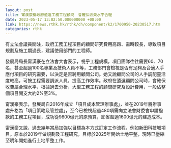```yaml
---
layout: post
title: 甯漢豪稱政府遴選工務工程顧問　會確保收費水平合理
date: 2023-05-17 13:02:50.000000000 +08:00
link: https://news.rthk.hk/rthk/ch/component/k2/1700950-20230517.htm
categories: rthk
---
```


有立法會議員關注，政府工務工程項目的顧問研究費用高昂、需時較長，導致項目規劃及施工期過長，建議使用部門的工程師。

發展局局長甯漢豪在立法會大會表示，視乎工程規模，項目團隊往往需要60、70名，甚至超過100名專業及技術人員不等，工務部門會檢視是否有足夠及合適人手應付項目的研究需要，以決定是否聘用顧問公司。她又說顧問公司的人手調配靈活度較高，可按工程需要調派人員，提高工作效率。政府在遴選顧問公司時，會確保收費屬合理水平，根據過去分析，大型工務工程的顧問研究及設計費用，一般佔整個項目開支大約2%至3%。

甯漢豪表示，發展局自2016年成立「項目成本管理辦事處」，並在2019年將辦事處升格為「項目策略及管控處」，至今已檢視超過480項需向立法會財委會申請撥款的工務工程項目，成功從9800億元的原預算，節省超過1600億元的建造成本。

甯漢豪又說，過去幾年當局加強以目標為本方式訂定工作流程，例如新田科技城項目。原本於2019年做規劃及工程研究，目標於2025年開始土地平整，現時已壓縮至明年開始進行土地平整工作。
